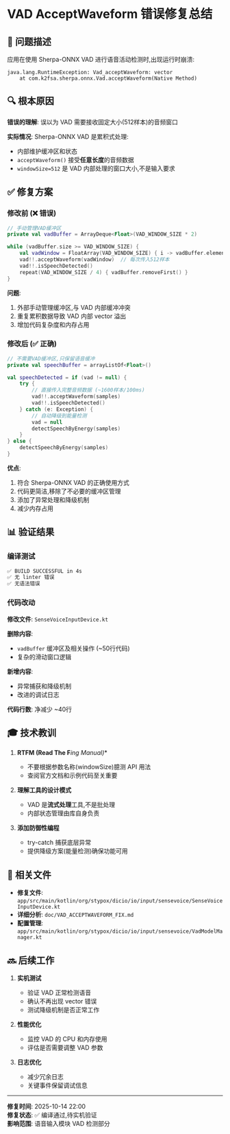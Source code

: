 # VAD AcceptWaveform 错误修复总结

## 🎯 问题描述

应用在使用 Sherpa-ONNX VAD 进行语音活动检测时,出现运行时崩溃:

```
java.lang.RuntimeException: Vad_acceptWaveform: vector
	at com.k2fsa.sherpa.onnx.Vad.acceptWaveform(Native Method)
```

## 🔍 根本原因

**错误的理解**: 误以为 VAD 需要接收固定大小(512样本)的音频窗口

**实际情况**: Sherpa-ONNX VAD 是累积式处理:
- 内部维护缓冲区和状态
- `acceptWaveform()` 接受**任意长度**的音频数据
- `windowSize=512` 是 VAD 内部处理的窗口大小,不是输入要求

## ✅ 修复方案

### 修改前 (❌ 错误)

```kotlin
// 手动管理VAD缓冲区
private val vadBuffer = ArrayDeque<Float>(VAD_WINDOW_SIZE * 2)

while (vadBuffer.size >= VAD_WINDOW_SIZE) {
    val vadWindow = FloatArray(VAD_WINDOW_SIZE) { i -> vadBuffer.elementAt(i) }
    vad!!.acceptWaveform(vadWindow)  // 每次传入512样本
    vad!!.isSpeechDetected()
    repeat(VAD_WINDOW_SIZE / 4) { vadBuffer.removeFirst() }
}
```

**问题**:
1. 外部手动管理缓冲区,与 VAD 内部缓冲冲突
2. 重复累积数据导致 VAD 内部 vector 溢出
3. 增加代码复杂度和内存占用

### 修改后 (✅ 正确)

```kotlin
// 不需要VAD缓冲区,只保留语音缓冲
private val speechBuffer = arrayListOf<Float>()

val speechDetected = if (vad != null) {
    try {
        // 直接传入完整音频数据 (~1600样本/100ms)
        vad!!.acceptWaveform(samples)
        vad!!.isSpeechDetected()
    } catch (e: Exception) {
        // 自动降级到能量检测
        vad = null
        detectSpeechByEnergy(samples)
    }
} else {
    detectSpeechByEnergy(samples)
}
```

**优点**:
1. 符合 Sherpa-ONNX VAD 的正确使用方式
2. 代码更简洁,移除了不必要的缓冲区管理
3. 添加了异常处理和降级机制
4. 减少内存占用

## 📊 验证结果

### 编译测试
```bash
✅ BUILD SUCCESSFUL in 4s
✅ 无 linter 错误
✅ 无语法错误
```

### 代码改动

**修改文件**: `SenseVoiceInputDevice.kt`

**删除内容**:
- `vadBuffer` 缓冲区及相关操作 (~50行代码)
- 复杂的滑动窗口逻辑

**新增内容**:
- 异常捕获和降级机制
- 改进的调试日志

**代码行数**: 净减少 ~40行

## 🎓 技术教训

1. **RTFM (Read The F***ing Manual)**
   - 不要根据参数名称(windowSize)臆测 API 用法
   - 查阅官方文档和示例代码至关重要

2. **理解工具的设计模式**
   - VAD 是**流式处理**工具,不是批处理
   - 内部状态管理由库自身负责

3. **添加防御性编程**
   - try-catch 捕获底层异常
   - 提供降级方案(能量检测)确保功能可用

## 📁 相关文件

- **修复文件**: `app/src/main/kotlin/org/stypox/dicio/io/input/sensevoice/SenseVoiceInputDevice.kt`
- **详细分析**: `doc/VAD_ACCEPTWAVEFORM_FIX.md`
- **配置管理**: `app/src/main/kotlin/org/stypox/dicio/io/input/sensevoice/VadModelManager.kt`

## 🔜 后续工作

1. **实机测试**
   - 验证 VAD 正常检测语音
   - 确认不再出现 vector 错误
   - 测试降级机制是否正常工作

2. **性能优化**
   - 监控 VAD 的 CPU 和内存使用
   - 评估是否需要调整 VAD 参数

3. **日志优化**
   - 减少冗余日志
   - 关键事件保留调试信息

---

**修复时间**: 2025-10-14 22:00  
**修复状态**: ✅ 编译通过,待实机验证  
**影响范围**: 语音输入模块 VAD 检测部分

